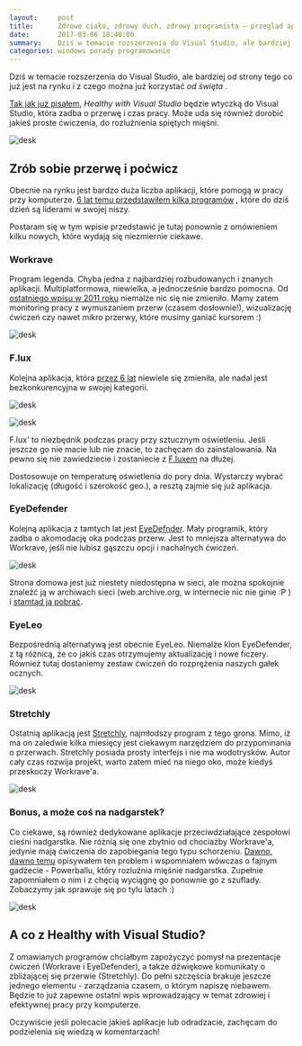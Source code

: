 ```yaml
---
layout:     post
title:      Zdrowe ciało, zdrowy duch, zdrowy programista — przegląd aplikacji
date:       2017-03-06 18:40:00
summary:    Dziś w temacie rozszerzenia do Visual Studio, ale bardziej od strony tego co już jest na rynku i z czego można już korzystać od święta.Tak jak już pisałem, Healthy with Visual Studio będzie wtyczką do Visual Studio, która zadba o przerwę i czas pracy. Może uda się również dorobić jakieś proste ćwiczenia, do rozluźnienia spiętych mięśni. Zrób sobie przerwę i poćwiczObecnie na rynku jest bardzo duża...
categories: windows porady programowanie
---
```




Dziś w temacie rozszerzenia do Visual Studio, ale bardziej od strony tego co już jest na rynku i z czego można już korzystać  *od święta* .

[Tak jak już pisałem](https://www.dobreprogramy.pl/djfoxer/Healthy-with-Visual-Studio-wtyczka-ktora-zadba-o-zdrowie-i-czas-dewelopera,79587.html),  *Healthy with Visual Studio*  będzie wtyczką do Visual Studio, która zadba o przerwę i czas pracy. Może uda się również dorobić jakieś proste ćwiczenia, do rozluźnienia spiętych mięśni. 


![desk](https://raw.githubusercontent.com/djfoxer/djfoxer.github.io/master/_img/2017-3-6-_21_/g_-_608x405_-_-_79589x20170305095929_0.png)



## Zrób sobie przerwę i poćwicz



Obecnie na rynku jest bardzo duża liczba aplikacji, które pomogą w pracy przy komputerze. [6 lat temu przedstawiłem kilka programów](https://www.dobreprogramy.pl/djfoxer/Zdrowa-praca-przy-komputerze,s309.html) , które do dziś dzień są liderami w swojej niszy.

Postaram się w tym wpisie przedstawić je tutaj ponownie z omówieniem kilku nowych, które wydają się niezmiernie ciekawe. 


### Workrave

Program legenda. Chyba jedna z najbardziej rozbudowanych i znanych aplikacji. Multiplatformowa, niewielka, a jednocześnie bardzo pomocna. Od [ostatniego wpisu w 2011 roku](https://www.dobreprogramy.pl/djfoxer/Zdrowa-praca-przy-komputerze-cz.-1-Aplikacje-wspomagajace,24474.html) niemalże nic się nie zmieniło. Mamy zatem monitoring pracy z wymuszaniem przerw (czasem dosłownie!), wizualizację ćwiczeń czy nawet mikro przerwy, które musimy ganiać kursorem :)


![desk](https://raw.githubusercontent.com/djfoxer/djfoxer.github.io/master/_img/2017-3-6-_21_/g_-_608x405_-_-_79589x20170305095926_0.jpg)




### F.lux

Kolejna aplikacja, która [przez 6 lat](https://www.dobreprogramy.pl/djfoxer/Zdrowa-praca-przy-komputerze-cz.-1-Aplikacje-wspomagajace,24474.html) niewiele się zmieniła, ale nadal jest bezkonkurencyjna w swojej kategorii.


![desk](https://raw.githubusercontent.com/djfoxer/djfoxer.github.io/master/_img/2017-3-6-_21_/g_-_608x405_-_-_79589x20170305095928_0.jpg)


![desk](https://raw.githubusercontent.com/djfoxer/djfoxer.github.io/master/_img/2017-3-6-_21_/g_-_608x405_-_-_79589x20170305095928_1.jpg)


F.lux' to niezbędnik podczas pracy przy sztucznym oświetleniu. Jeśli jeszcze go nie macie lub nie znacie, to zachęcam do zainstalowania. Na pewno się nie zawiedziecie i zostaniecie z [F.luxem](https://www.dobreprogramy.pl/djfoxer/Zdrowa-praca-przy-komputerze-cz.-1-Aplikacje-wspomagajace,24474.html) na dłużej.

Dostosowuje on temperaturę oświetlenia do pory dnia. Wystarczy wybrać lokalizację (długość i szerokość geo.), a resztą zajmie się już aplikacja.


### EyeDefender

Kolejną aplikacja z tamtych lat jest [EyeDefnder](https://www.dobreprogramy.pl/djfoxer/Zdrowa-praca-przy-komputerze-cz.-3-Aplikacje-wspomagajace-2,25352.html). Mały programik, który zadba o akomodację oka podczas przerw. Jest to mniejsza alternatywa do Workrave, jeśli nie lubisz gąszczu opcji i nachalnych ćwiczeń.



![desk](https://raw.githubusercontent.com/djfoxer/djfoxer.github.io/master/_img/2017-3-6-_21_/g_-_608x405_-_-_79589x20170305095928_0.png)


Strona domowa jest już niestety niedostępna w sieci, ale można spokojnie znaleźć ją w archiwach sieci (web.archive.org, w internecie nic nie ginie :P ) i [stamtąd ją pobrać](http://web.archive.org/web/20140406060353/http://www.eterlab.com/eyedefender/).


### EyeLeo

Bezpośrednią alternatywą jest obecnie EyeLeo. Niemalże klon EyeDefender, z tą różnicą, że co jakiś czas otrzymujemy aktualizację i nowe ficzery. Również tutaj dostaniemy zestaw ćwiczeń do rozprężenia naszych gałek ocznych.


![desk](https://raw.githubusercontent.com/djfoxer/djfoxer.github.io/master/_img/2017-3-6-_21_/g_-_608x405_-_-_79589x20170305110221_0.png)




### Stretchly

Ostatnią aplikacją jest [Stretchly](https://github.com/hovancik/stretchly), najmłodszy program z tego grona. Mimo, iż ma on zaledwie kilka miesięcy jest ciekawym narzędziem do przypominania o przerwach. Stretchly posiada prosty interfejs i nie ma wodotrysków. Autor cały czas rozwija projekt, warto zatem mieć na niego oko, może kiedyś przeskoczy Workrave'a.


![desk](https://raw.githubusercontent.com/djfoxer/djfoxer.github.io/master/_img/2017-3-6-_21_/g_-_608x405_-_-_79589x20170305230801_0.png)



### Bonus, a może coś na nadgarstek?


Co ciekawe, są również dedykowane aplikacje przeciwdziałające zespołowi cieśni nadgarstka. Nie różnią się one zbytnio od chociażby Workrave'a, jedynie mają ćwiczenia do zapobiegania tego typu schorzeniu. [Dawno, dawno temu](https://www.dobreprogramy.pl/djfoxer/Zdrowa-praca-przy-komputerze-cz.-2-Urzadzenia-wspomagajace,25248.html) opisywałem ten problem i wspomniałem wówczas o fajnym gadżecie - Powerballu, który rozluźnia mięśnie nadgarstka. Zupełnie zapomniałem o nim i z chęcią wyciągnę go ponownie go z szuflady. Zobaczymy jak sprawuje się po tylu latach :)


![desk](https://raw.githubusercontent.com/djfoxer/djfoxer.github.io/master/_img/2017-3-6-_21_/g_-_608x405_-_-_79589x20170305095928_2.jpg)




## A co z Healthy with Visual Studio?

Z omawianych programów chciałbym zapożyczyć pomysł na prezentacje ćwiczeń (Workrave i EyeDefender), a także dźwiękowe komunikaty o zbliżającej się przerwie (Stretchly). Do pełni szczęścia brakuje jeszcze jednego elementu - zarządzania czasem, o którym napiszę niebawem. Będzie to już zapewne ostatni wpis wprowadzający w temat zdrowiej i efektywnej pracy przy komputerze.

Oczywiście jeśli polecacie jakieś aplikacje lub odradzacie, zachęcam do podzielenia się wiedzą w komentarzach! 

